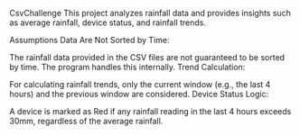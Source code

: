 CsvChallenge
This project analyzes rainfall data and provides insights such as average rainfall, device status, and rainfall trends.


Assumptions
Data Are Not Sorted by Time:

The rainfall data provided in the CSV files are not guaranteed to be sorted by time. The program handles this internally.
Trend Calculation:

For calculating rainfall trends, only the current window (e.g., the last 4 hours) and the previous window are considered.
Device Status Logic:

A device is marked as Red if any rainfall reading in the last 4 hours exceeds 30mm, regardless of the average rainfall.
